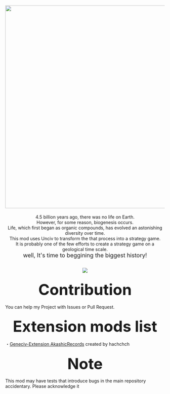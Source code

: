 <h1 align="center"><img src="https://raw.githubusercontent.com/hachchch/-Geneciv-/master/preview.png"　width="640" height="640"></h1>
<p align="center">4.5 billion years ago, there was no life on Earth.<br>
However, for some reason, biogenesis occurs.<br>
Life, which first began as organic compounds, has evolved an astonishing diversity over time.<br>
This mod uses Unciv to transform the that process into a strategy game.<br>
It is probably one of the few efforts to create a strategy game on a geological time scale.<br>
<font size="4">well, It's time to beggining the biggest history!</font></p>
<h2 align="center"><img src="https://raw.githubusercontent.com/hachchch/-Geneciv-/master/extraImages/oldpreview.png"></h2>
<h3 align="center"><font size="7">Contribution</font></h3>
<p>You can help my Project with Issues or Pull Request.</p>
<h3 align="center"><font size="7">Extension mods list</font></h3>
<l>・<a href="https://github.com/hachchch/-Geneciv-Extension-AkashicRecords">Geneciv-Extension AkashicRecords</a> created by hachchch</l>
<h3 align="center"><font size="7">Note</font></h3>
<p>This mod may have tests that introduce bugs in the main repository accidentary. Please acknowledge it</p>
